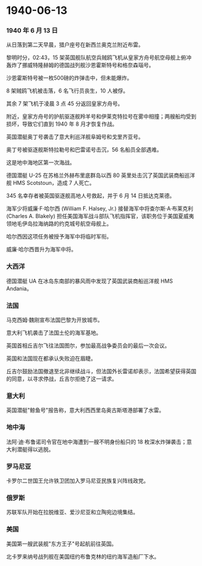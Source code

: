 # 1940-06-13

### 1940 年 6 月 13 日

从日落到第二天早晨，猎户座号在新西兰奥克兰附近布雷。

黎明时分，02:43，15
架英国舰队航空兵贼鸥飞机从皇家方舟号航空母舰上俯冲轰炸了挪威特隆赫姆的德国战列舰沙恩霍斯特号和格奈森瑙号。

沙恩霍斯特号被一枚500磅的炸弹击中，但未能爆炸。

8 架贼鸥飞机被击落，6 名飞行员丧生，10 人被俘。

其余 7 架飞机于凌晨 3 点 45 分返回皇家方舟号。

附近，皇家方舟号的护航驱逐舰羚羊号和伊莱克特拉号在雾中相撞；两艘船均受到损坏，导致它们直到
1940 年 8 月才恢复作战。

英国潜艇奥丁号袭击了意大利巡洋舰阜姆号和戈里齐亚号。

奥丁号被驱逐舰斯特拉勒号和巴雷诺号击沉，56 名船员全部遇难。

这是地中海地区第一次海战。

德国潜艇 U-25 在苏格兰外赫布里底群岛以西 80
英里处击沉了英国武装商船巡洋舰 HMS Scotstoun，造成 7 人死亡。

345 名幸存者被英国驱逐舰高地人号救起，并于 6 月 14 日抵达克莱德。

海军少将威廉·F·哈尔西 (William F. Halsey, Jr.)
接替海军中将查尔斯·A·布莱克利 (Charles A. Blakely)
担任美国海军战斗部队飞机指挥官，该职务位于美国夏威夷领地毛伊岛拉海纳路的约克城号航空母舰上。

哈尔西因这项任务被授予海军中将临时军衔。

威廉·哈尔西晋升为海军中将。

### 大西洋

德国潜艇 UA 在冰岛东南部的暴风雨中发现了英国武装商船巡洋舰 HMS Andania。

### 法国

马克西姆·魏刚宣布法国巴黎为开放城市。

意大利飞机袭击了法国土伦的海军基地。

英国首相丘吉尔飞往法国图尔，参加最高战争委员会的最后一次会议。

英国和法国现在都承认失败迫在眉睫。

丘吉尔鼓励法国撤退至北非继续战斗，但法国外长雷诺却表示，法国希望获得英国的同意，以寻求停战，丘吉尔拒绝了这一请求。

### 意大利

英国潜艇"鲸鱼号"报告称，意大利西西里岛奥古斯塔港部署了水雷。

### 地中海

法阿·迪·布鲁诺司令官在地中海遭到一艘不明身份船只的 18
枚深水炸弹袭击；意大利潜艇得以逃脱。

### 罗马尼亚

卡罗尔二世国王允许铁卫团加入罗马尼亚民族复兴阵线政党。

### 俄罗斯

苏联军队开始在拉脱维亚、爱沙尼亚和立陶宛边境集结。

### 美国

美国第一艘武装舰"东方王子"号起航前往英国。

北卡罗来纳号战列舰在美国纽约布鲁克林的纽约海军造船厂下水。
